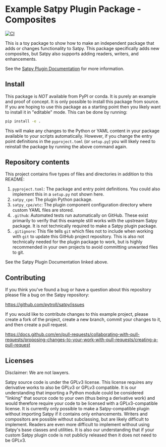 # Example Satpy Plugin Package - Composites

[![CI](https://github.com/pytroll/satpy-composites-plugin-example/actions/workflows/ci.yaml/badge.svg?branch=main)](https://github.com/pytroll/satpy-composites-plugin-example/actions/workflows/ci.yaml)

This is a toy package to show how to make an independent package that adds
or changes functionality to Satpy. This package specifically adds new
composites, but Satpy also supports adding readers, writers, and enhancements.

See the
[Satpy Plugin Documentation](https://satpy.readthedocs.io/en/latest/dev_guide/plugins.html)
for more information.

## Install

This package is *NOT* available from PyPI or conda. It is purely an example and
proof of concept. It is only possible to install this package from source. If
you are hoping to use this package as a starting point then you likely want to
install it in "editable" mode. This can be done by running:

```bash
pip install -e .
```

This will make any changes to the Python or YAML content in your package
available to your scripts automatically. However, if you change the entry point
definitions in the ``pyproject.toml`` (or ``setup.py``) you will likely need
to reinstall the package by running the above command again.

## Repository contents

This project contains five types of files and directories in addition to this README:

1. ``pyproject.toml``: The package and entry point definitions. You could also
   implement this in a ``setup.py`` not shown here.
2. ``satpy_cpe``: The plugin Python package.
3. ``satpy_cpe/etc``: The plugin component configuration directory where custom
   YAML files are stored.
4. ``.github``: Automated tests run automatically on GitHub. These exist
   primarily to verify that this example still works with the upstream Satpy
   package. It is not technically required to make a Satpy plugin package.
5. ``.gitignore``: This file tells ``git`` which files not to include when
   working with ``git`` to update this GitHub project repository. This is also
   not technically needed for the plugin package to work, but is highly 
   recommended in your own projects to avoid committing unwanted files to git.

See the Satpy Plugin Documentation linked above.

## Contributing

If you think you've found a bug or have a question about this repository please
file a bug on the Satpy repository:

https://github.com/pytroll/satpy/issues

If you would like to contribute changes to this example project, please create
a fork of the project, create a new branch, commit your changes to it, and then
create a pull request.

https://docs.github.com/en/pull-requests/collaborating-with-pull-requests/proposing-changes-to-your-work-with-pull-requests/creating-a-pull-request

## Licenses

Disclaimer: We are not lawyers.

Satpy source code is under the GPLv3 license. This license requires any
derivative works to also be GPLv3 or GPLv3 compatible. It is our understanding
that importing a Python module could be considered "linking" that source code
to your own (thus being a derivative work) and would therefore require your
code to be licensed with a GPLv3-compatible license. It is currently only
possible to make a Satpy-compatible plugin without importing Satpy if it
contains only enhancements. Writers and compositors are possible without
subclassing, but are likely difficult to implement. Readers are even more
difficult to implement without using Satpy's base classes and utilities.
It is also our understanding that if your custom Satpy plugin code is not
publicly released then it does not need to be GPLv3.
